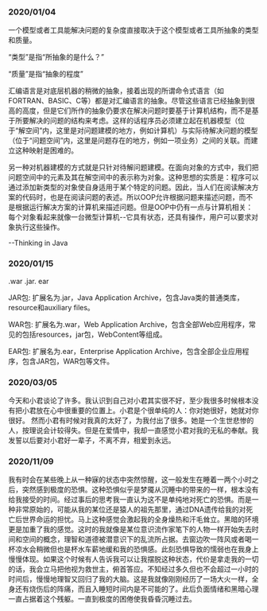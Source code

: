 ### 2020/01/04
一个模型或者工具能解决问题的复杂度直接取决于这个模型或者工具所抽象的类型和质量。  

“类型”是指“所抽象的是什么？”  

“质量”是指“抽象的程度”  

汇编语言是对底层机器的稍微的抽象，接着出现的所谓命令式语言（如FORTRAN、BASIC、C等）都是对汇编语言的抽象。尽管这些语言已经抽象到很高的高度，但是它们所作的抽象仍要求在解决问题时要基于计算机结构，而不是基于所要解决的问题的结构来考虑。这样的话程序员必须建立起在机器模型（位于“解空间”内，这里是对问题建模的地方，例如计算机）与实际待解决问题的模型（位于“问题空间”内，这里是问题存在的地方，例如一项业务）之间的关联。而建立这种映射是困难的。  

另一种对机器建模的方式就是只针对待解问题建模。在面向对象的方式中，我们把问题空间中的元素及其在解空间中的表示称为对象。这种思想的实质是：程序可以通过添加新类型的对象使自身适用于某个特定的问题。因此，当人们在阅读解决方案的代码时，也是在阅读问题的表述。所以OOP允许根据问题来描述问题，而不是根据运行解决方案的计算机来描述问题。但是OOP中仍有一点与计算机相关：每个对象看起来就像一台微型计算机--它具有状态，还具有操作，用户可以要求对象执行这些操作。

--Thinking in Java

### 2020/01/15

.war .jar. ear

JAR包: 扩展名为.jar，Java Application Archive，包含Java类的普通类库，resource和auxiliary files。

WAR包: 扩展名为.war，Web Application Archive，包含全部Web应用程序，常见的包括resources，jar包，WebContent等组成。

EAR包: 扩展名为.ear，Enterprise Application Archive，包含全部企业应用程序，包含JAR包，WAR包等文件。

### 2020/03/05
今天和小君谈论了许多。我认识到自己对小君其实很不好，至少我很多时候根本没有把小君放在心中很重要的位置上。小君是个很单纯的人：你对她很好，她就对你很好。
然而小君有时候对我真的太好了，为我付出了很多。她是一个生世悲惨的人，按理说会计较得失。但是在爱情中，我却一直感觉小君对我的无私的奉献。我发誓以后要对小君好一辈子，不离不弃，相爱到永远。  

### 2020/11/09

我有时会在某些晚上从一种寐的状态中突然惊醒，这一般发生在睡着一两个小时之后，突然感到极度的恐惧。这种恐惧似乎是梦魇从沉睡中的带来的一样，根本没有给我接受的时间。经过事后的思考我一直认为这不是单纯地对死亡的恐惧。而是一种非常原始的，可能从我的某位还是猿人的祖先那里，通过DNA遗传给我的对死亡后世界命运的担忧。马上这种感觉会激起我的全身燥热和汗毛耸立。黑暗的环境更是加重了我的感觉。这时的我就像是某位意识流作家笔下的人物一样开始失去时间和空间的概念，理智和道德被潜意识下的乱流所占据。去窗边吹一阵风或者喝一杯凉水会稍微但也是杯水车薪地缓和我的恐惧感。此刻恐惧导致的懦弱也在我身上慢慢体现。如果这个时候有人告诉我可以让我摆脱这种状态，代价是拿走我的一切的话，我会立马把他视为救世主，俯首答应。不知经过多久但也不会超过一小时的时间后，慢慢地理智又回归了我的大脑。这是我就像刚刚经历了一场大火一样，全身还有烧伤后的阵痛，而且入睡短时间内是不可能的了。此后负面情绪和黑暗心理一直占据着这个残躯。一直到极度的困倦使我昏昏沉睡过去。